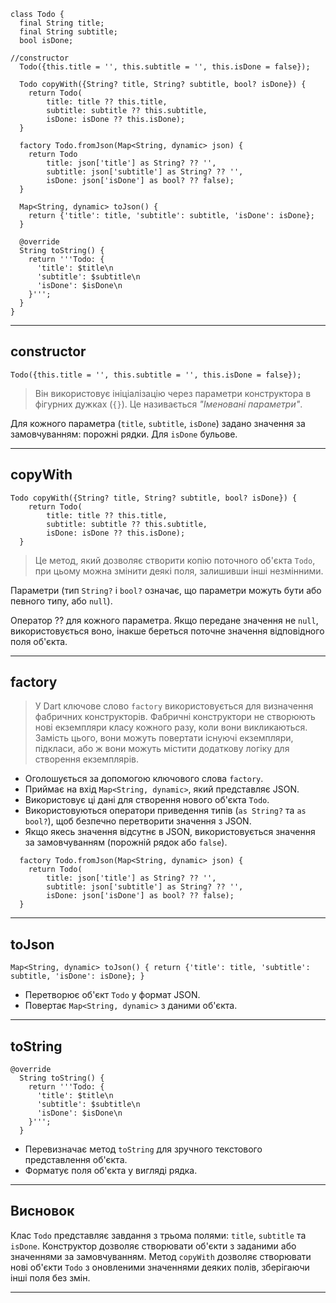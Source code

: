 ```
class Todo {
  final String title;
  final String subtitle;
  bool isDone;

//constructor
  Todo({this.title = '', this.subtitle = '', this.isDone = false});

  Todo copyWith({String? title, String? subtitle, bool? isDone}) {
    return Todo(
        title: title ?? this.title,
        subtitle: subtitle ?? this.subtitle,
        isDone: isDone ?? this.isDone);
  }

  factory Todo.fromJson(Map<String, dynamic> json) {
    return Todo
        title: json['title'] as String? ?? '',
        subtitle: json['subtitle'] as String? ?? '',
        isDone: json['isDone'] as bool? ?? false);
  }

  Map<String, dynamic> toJson() {
    return {'title': title, 'subtitle': subtitle, 'isDone': isDone};
  }

  @override
  String toString() {
    return '''Todo: {
      'title': $title\n
      'subtitle': $subtitle\n
      'isDone': $isDone\n
    }''';
  }
}
```
---
## constructor
```
Todo({this.title = '', this.subtitle = '', this.isDone = false});
```
> Він використовує ініціалізацію через параметри конструктора в фігурних дужках (`{}`). Це називається *"Іменовані параметри"*.

Для кожного параметра (`title`, `subtitle`, `isDone`) задано значення за замовчуванням: порожні рядки. Для `isDone` бульове.

---

## copyWith
```
Todo copyWith({String? title, String? subtitle, bool? isDone}) {
    return Todo(
        title: title ?? this.title,
        subtitle: subtitle ?? this.subtitle,
        isDone: isDone ?? this.isDone);
  }
```
> Це метод, який дозволяє створити копію поточного об'єкта `Todo`, при цьому можна змінити деякі поля, залишивши інші незмінними.

 Параметри (тип `String?` і `bool?` означає, що параметри можуть бути або певного типу, або `null`).

Оператор ?? для кожного параметра. Якщо передане значення не `null`, використовується воно, інакше береться поточне значення відповідного поля об'єкта.

---

## factory
>   У Dart ключове слово `factory` використовується для визначення фабричних конструкторів. Фабричні конструктори не створюють нові екземпляри класу кожного разу, коли вони викликаються. Замість цього, вони можуть повертати існуючі екземпляри, підкласи, або ж вони можуть містити додаткову логіку для створення екземплярів.

- Оголошується за допомогою ключового слова `factory`.
- Приймає на вхід `Map<String, dynamic>`, який представляє JSON.
- Використовує ці дані для створення нового об'єкта `Todo`.
- Використовуються оператори приведення типів (`as String?` та `as bool?`), щоб безпечно перетворити значення з JSON.
- Якщо якесь значення відсутнє в JSON, використовується значення за замовчуванням (порожній рядок або `false`).

```
  factory Todo.fromJson(Map<String, dynamic> json) {
    return Todo(
        title: json['title'] as String? ?? '',
        subtitle: json['subtitle'] as String? ?? '',
        isDone: json['isDone'] as bool? ?? false);
  }
```
---
## toJson
```
Map<String, dynamic> toJson() { return {'title': title, 'subtitle': subtitle, 'isDone': isDone}; }
```
- Перетворює об'єкт `Todo` у формат JSON.
-  Повертає `Map<String, dynamic>` з даними об'єкта.
---
## toString

```
@override
  String toString() {
    return '''Todo: {
      'title': $title\n
      'subtitle': $subtitle\n
      'isDone': $isDone\n
    }''';
  }
```
- Перевизначає метод `toString` для зручного текстового представлення об'єкта.
- Форматує поля об'єкта у вигляді рядка.
---
## Висновок

Клас `Todo` представляє завдання з трьома полями: `title`, `subtitle` та `isDone`. Конструктор дозволяє створювати об'єкти з заданими або значеннями за замовчуванням. Метод `copyWith` дозволяє створювати нові об'єкти `Todo` з оновленими значеннями деяких полів, зберігаючи інші поля без змін.

---